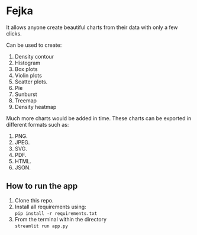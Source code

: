 # Fejka

It allows anyone create beautiful charts from their data with only a few clicks.
 
Can be used to create:
 1) Density contour
 2) Histogram
 3) Box plots
 4) Violin plots
 5) Scatter plots.
 6) Pie
 7) Sunburst
 8) Treemap
 9) Density heatmap
 
Much more charts would be added in time. These charts can be exported in different formats such as:
 
 1) PNG.
 2) JPEG.
 3) SVG.
 4) PDF.
 5) HTML.
 6) JSON.

## How to run the app
1) Clone this repo.
2) Install all requirements using: <br> ```pip install -r requirements.txt``` <br>
3) From the terminal within the directory <br> ```streamlit run app.py```

